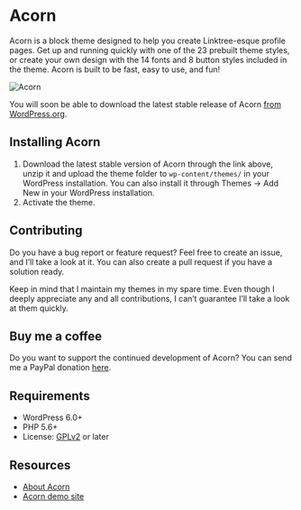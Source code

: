 # Acorn

Acorn is a block theme designed to help you create Linktree-esque profile pages. Get up and running quickly with one of the 23 prebuilt theme styles, or create your own design with the 14 fonts and 8 button styles included in the theme. Acorn is built to be fast, easy to use, and fun!

![Acorn](https://github.com/andersnoren/acorn/blob/main/screenshot.png)

You will soon be able to download the latest stable release of Acorn [from WordPress.org](https://wordpress.org/themes/acorn/).

## Installing Acorn
1. Download the latest stable version of Acorn through the link above, unzip it and upload the theme folder to `wp-content/themes/` in your WordPress installation. You can also install it through Themes → Add New in your WordPress installation.
2. Activate the theme.

## Contributing
Do you have a bug report or feature request? Feel free to create an issue, and I’ll take a look at it. You can also create a pull request if you have a solution ready. 

Keep in mind that I maintain my themes in my spare time. Even though I deeply appreciate any and all contributions, I can’t guarantee I’ll take a look at them quickly.

## Buy me a coffee
Do you want to support the continued development of Acorn? You can send me a PayPal donation [here](https://www.paypal.com/cgi-bin/webscr?cmd=_donations&business=anders%40andersnoren%2ese&lc=US&item_name=Free%20WordPress%20Themes%20from%20Anders%20Noren&currency_code=USD&bn=PP%2dDonationsBF%3abtn_donateCC_LG%2egif%3aNonHosted).

## Requirements
- WordPress 6.0+
- PHP 5.6+
- License: [GPLv2](https://www.gnu.org/licenses/gpl-2.0.html) or later

## Resources
- [About Acorn](https://andersnoren.se/teman/acorn-wordpress-theme/)
- [Acorn demo site](https://wp-themes.com/acorn/)
